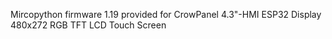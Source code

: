 Mircopython firmware 1.19 provided for CrowPanel 4.3"-HMI ESP32 Display 480x272 RGB TFT LCD Touch Screen

